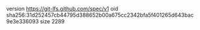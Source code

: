 version https://git-lfs.github.com/spec/v1
oid sha256:31d252457cb44795d388652b00a675cc2342bfa5f401265d643bac9e3e336093
size 2289
